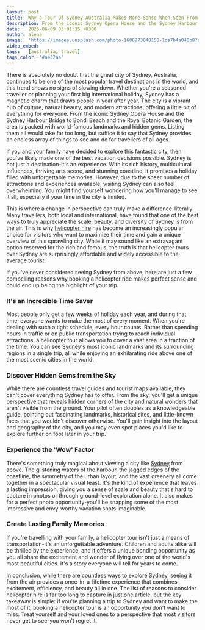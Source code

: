 ```yaml
---
layout: post
title:  Why a Tour Of Sydney Australia Makes More Sense When Seen From The Air
description: From the iconic Sydney Opera House and the Sydney Harbour Bridge to Bondi Beach and the Royal Botanic Garden, the area is packed with world-famous landmarks and hidden gems.
date:   2025-06-09 03:01:35 +0300
author: alena
image:  'https://images.unsplash.com/photo-1608273040158-1da7b4a040b8?q=80&w=3174&auto=format&fit=crop&ixlib=rb-4.1.0&ixid=M3wxMjA3fDB8MHxwaG90by1wYWdlfHx8fGVufDB8fHx8fA%3D%3D'
video_embed:
tags:   [australia, travel]
tags_color: '#ae32aa'
---
```

There is absolutely no doubt that the great city of Sydney, Australia, continues to be one of the most popular [travel](https://infeeds.com/3-essential-considerations-when-you-want-to-hire-a-camper-van-on-the-island-of-tasmania) destinations in the world, and this trend shows no signs of slowing down. Whether you're a seasoned traveller or planning your first big international holiday, Sydney has a magnetic charm that draws people in year after year. The city is a vibrant hub of culture, natural beauty, and modern attractions, offering a little bit of everything for everyone. From the iconic Sydney Opera House and the Sydney Harbour Bridge to Bondi Beach and the Royal Botanic Garden, the area is packed with world-famous landmarks and hidden gems. Listing them all would take far too long, but suffice it to say that Sydney provides an endless array of things to see and do for travellers of all ages.

If you and your family have decided to explore this fantastic city, then you've likely made one of the best vacation decisions possible. Sydney is not just a destination-it's an experience. With its rich history, multicultural influences, thriving arts scene, and stunning coastline, it promises a holiday filled with unforgettable memories. However, due to the sheer number of attractions and experiences available, visiting Sydney can also feel overwhelming. You might find yourself wondering how you'll manage to see it all, especially if your time in the city is limited.

This is where a change in perspective can truly make a difference-literally. Many travellers, both local and international, have found that one of the best ways to truly appreciate the scale, beauty, and diversity of Sydney is from the air. This is why [helicopter hire](https://www.sydneyhelitours.com.au/helicopter-charter) has become an increasingly popular choice for visitors who want to maximize their time and gain a unique overview of this sprawling city. While it may sound like an extravagant option reserved for the rich and famous, the truth is that helicopter tours over Sydney are surprisingly affordable and widely accessible to the average tourist.

If you've never considered seeing Sydney from above, here are just a few compelling reasons why booking a helicopter ride makes perfect sense and could end up being the highlight of your trip.

### It's an Incredible Time Saver

Most people only get a few weeks of holiday each year, and during that time, everyone wants to make the most of every moment. When you're dealing with such a tight schedule, every hour counts. Rather than spending hours in traffic or on public transportation trying to reach individual attractions, a helicopter tour allows you to cover a vast area in a fraction of the time. You can see Sydney's most iconic landmarks and its surrounding regions in a single trip, all while enjoying an exhilarating ride above one of the most scenic cities in the world.

### Discover Hidden Gems from the Sky

While there are countless travel guides and tourist maps available, they can't cover everything Sydney has to offer. From the sky, you'll get a unique perspective that reveals hidden corners of the city and natural wonders that aren't visible from the ground. Your pilot often doubles as a knowledgeable guide, pointing out fascinating landmarks, historical sites, and little-known facts that you wouldn't discover otherwise. You'll gain insight into the layout and geography of the city, and you may even spot places you'd like to explore further on foot later in your trip.

### Experience the 'Wow' Factor

There's something truly magical about viewing a city like [Sydney](https://www.cityofsydney.nsw.gov.au/sydney-visitors-guide) from above. The glistening waters of the harbour, the jagged edges of the coastline, the symmetry of the urban layout, and the vast greenery all come together in a spectacular visual feast. It's the kind of experience that leaves a lasting impression, giving you a sense of scale and beauty that's hard to capture in photos or through ground-level exploration alone. It also makes for a perfect photo opportunity-you'll be snapping some of the most impressive and envy-worthy vacation shots imaginable.

### Create Lasting Family Memories

If you're travelling with your family, a helicopter tour isn't just a means of transportation-it's an unforgettable adventure. Children and adults alike will be thrilled by the experience, and it offers a unique bonding opportunity as you all share the excitement and wonder of flying over one of the world's most beautiful cities. It's a story everyone will tell for years to come.

In conclusion, while there are countless ways to explore Sydney, seeing it from the air provides a once-in-a-lifetime experience that combines excitement, efficiency, and beauty all in one. The list of reasons to consider helicopter hire is far too long to capture in just one article, but the key takeaway is simple: if you're planning a trip to Sydney and want to make the most of it, booking a helicopter tour is an opportunity you don't want to miss. Treat yourself and your loved ones to a perspective that most visitors never get to see-you won't regret it.